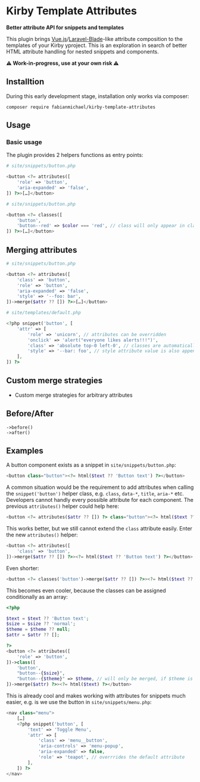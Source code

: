 # Kirby Template Attributes

**Better attribute API for snippets and templates**

This plugin brings [Vue.js](https://vuejs.org/)/[Laravel-Blade](https://laravel.com/docs/9.x/blade#components)-like attribute composition to the templates of your Kirby yproject. This is an exploration in search of better HTML attribute handling for nested snippets and components.

**⚠️ Work-in-progress, use at your own risk ⚠️**

## Installtion

During this early development stage, installation only works via composer:

```
composer require fabianmichael/kirby-template-attributes
```

## Usage

### Basic usage

The plugin provides 2 helpers functions as entry points:

```php
# site/snippets/button.php

<button <?= attributes([
	'role' => 'button',
	'aria-expanded' => 'false',
]) ?>>[…]</button>
```

```php
# site/snippets/button.php

<button <?= classes([
	'button',
	'button--red' => $color === 'red', // class will only appear in class attribute, if condition is true
]) ?>>[…]</button>
```

## Merging attributes

```php
# site/snippets/button.php

<button <?= attributes([
	'class' => 'button',
	'role' => 'button',
	'aria-expanded' => 'false',
	'style' => '--foo: bar',
])->merge($attr ?? []) ?>>[…]</button>

# site/templates/default.php

<?php snippet('button', [
	'attr' => [
		'role' => 'unicorn', // attributes can be overridden
		'onclick' => 'alert("everyone likes alerts!!!")',
		'class' => 'absolute top-0 left-0', // classes are automatically appended to the existing attribute value
		'style' => '--bar: foo', // style attribute value is also appended to the original value
	],
]) ?>
```

## Custom merge strategies

- Custom merge strategies for arbitrary attributes


## Before/After

```
->before()
->after()
```

## Examples

A button component exists as a snippet in `site/snippets/button.php`:

```php
<button class="button"><?= html($text ?? 'Button text') ?></button>
```

A common situation would be the requirement to add attributes when calling the `snippet('button')` helper class, e.g. `class`, `data-*`, `title`, `aria-*` etc. Developers cannot handly every possible attribute for each component. The previous `attributes()` helper could help here:

```php
<button <?= attributes($attr ?? []) ?> class="button"><?= html($text ?? 'Button text') ?></button>
```

This works better, but we still cannot extend the `class` attribute easily. Enter the new `attributes()` helper:

```php
<button <?= attributes([
    'class' => 'button',
])->merge($attr ?? []) ?>><?= html($text ?? 'Button text') ?></button>
```

Even shorter:

```php
<button <?= classes('button')->merge($attr ?? []) ?>><?= html($text ?? 'Button text') ?></button>
```

This becomes even cooler, because the classes can be assigned conditionally as an array:

```php
<?php

$text = $text ?? 'Button text';
$size = $size ?? 'normal';
$theme = $theme ?? null;
$attr = $attr ?? [];

?>
<button <?= attributes([
    'role' => 'button',
])->class([
    'button',
    "button--{$size}",
    "button--{$theme}" => $theme, // will only be merged, if $theme is trueish
])->merge($attr) ?>><?= html($text) ?></button>
```

This is already cool and makes working with attributes for snippets much easier, e.g. is we use the button in `site/snippets/menu.php`:

```php
<nav class="menu">
    […]
    <?php snippet('button', [
        'text' => 'Toggle Menu',
        'attr' => [
            'class' => 'menu__button',
            'aria-controls' => 'menu-popup',
            'aria-expanded' => false,
            'role' => 'teapot', // overrrides the default attribute
        ],
    ]) ?>
</nav>
```
